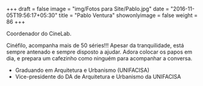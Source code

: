 +++
draft = false
image = "img/Fotos para Site/Pablo.jpg"
date = "2016-11-05T19:56:17+05:30"
title = "Pablo Ventura"
showonlyimage = false
weight = 86
+++

Coordenador do CineLab.
<!--more-->

Cinéfilo, acompanha mais de 50 séries!!! Apesar da tranquilidade, está sempre antenado e sempre disposto a ajudar. Adora colocar os papos em dia, e prepara um cafezinho como ninguém para acompanhar a conversa.

* Graduando em Arquitetura e Urbanismo (UNIFACISA)
* Vice-presidente do DA de Arquitetura e Urbanismo da UNIFACISA
